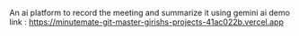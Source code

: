 An ai platform to record the meeting and summarize it using gemini ai
demo link : https://minutemate-git-master-girishs-projects-41ac022b.vercel.app
